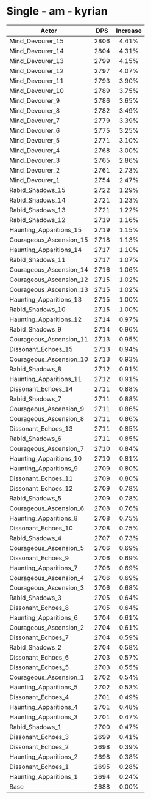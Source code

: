 # Single - am - kyrian
| Actor | DPS | Increase |
|---|:---:|:---:|
|Mind_Devourer_15|2806|4.41%|
|Mind_Devourer_14|2804|4.31%|
|Mind_Devourer_13|2799|4.15%|
|Mind_Devourer_12|2797|4.07%|
|Mind_Devourer_11|2793|3.90%|
|Mind_Devourer_10|2789|3.75%|
|Mind_Devourer_9|2786|3.65%|
|Mind_Devourer_8|2782|3.49%|
|Mind_Devourer_7|2779|3.39%|
|Mind_Devourer_6|2775|3.25%|
|Mind_Devourer_5|2771|3.10%|
|Mind_Devourer_4|2768|3.00%|
|Mind_Devourer_3|2765|2.86%|
|Mind_Devourer_2|2761|2.73%|
|Mind_Devourer_1|2754|2.47%|
|Rabid_Shadows_15|2722|1.29%|
|Rabid_Shadows_14|2721|1.23%|
|Rabid_Shadows_13|2721|1.22%|
|Rabid_Shadows_12|2719|1.16%|
|Haunting_Apparitions_15|2719|1.15%|
|Courageous_Ascension_15|2718|1.13%|
|Haunting_Apparitions_14|2717|1.10%|
|Rabid_Shadows_11|2717|1.07%|
|Courageous_Ascension_14|2716|1.06%|
|Courageous_Ascension_12|2715|1.02%|
|Courageous_Ascension_13|2715|1.02%|
|Haunting_Apparitions_13|2715|1.00%|
|Rabid_Shadows_10|2715|1.00%|
|Haunting_Apparitions_12|2714|0.97%|
|Rabid_Shadows_9|2714|0.96%|
|Courageous_Ascension_11|2713|0.95%|
|Dissonant_Echoes_15|2713|0.94%|
|Courageous_Ascension_10|2713|0.93%|
|Rabid_Shadows_8|2712|0.91%|
|Haunting_Apparitions_11|2712|0.91%|
|Dissonant_Echoes_14|2711|0.88%|
|Rabid_Shadows_7|2711|0.88%|
|Courageous_Ascension_9|2711|0.86%|
|Courageous_Ascension_8|2711|0.86%|
|Dissonant_Echoes_13|2711|0.85%|
|Rabid_Shadows_6|2711|0.85%|
|Courageous_Ascension_7|2710|0.84%|
|Haunting_Apparitions_10|2710|0.81%|
|Haunting_Apparitions_9|2709|0.80%|
|Dissonant_Echoes_11|2709|0.80%|
|Dissonant_Echoes_12|2709|0.78%|
|Rabid_Shadows_5|2709|0.78%|
|Courageous_Ascension_6|2708|0.76%|
|Haunting_Apparitions_8|2708|0.75%|
|Dissonant_Echoes_10|2708|0.75%|
|Rabid_Shadows_4|2707|0.73%|
|Courageous_Ascension_5|2706|0.69%|
|Dissonant_Echoes_9|2706|0.69%|
|Haunting_Apparitions_7|2706|0.69%|
|Courageous_Ascension_4|2706|0.69%|
|Courageous_Ascension_3|2706|0.68%|
|Rabid_Shadows_3|2705|0.64%|
|Dissonant_Echoes_8|2705|0.64%|
|Haunting_Apparitions_6|2704|0.61%|
|Courageous_Ascension_2|2704|0.61%|
|Dissonant_Echoes_7|2704|0.59%|
|Rabid_Shadows_2|2704|0.58%|
|Dissonant_Echoes_6|2703|0.57%|
|Dissonant_Echoes_5|2703|0.55%|
|Courageous_Ascension_1|2702|0.54%|
|Haunting_Apparitions_5|2702|0.53%|
|Dissonant_Echoes_4|2701|0.49%|
|Haunting_Apparitions_4|2701|0.48%|
|Haunting_Apparitions_3|2701|0.47%|
|Rabid_Shadows_1|2700|0.47%|
|Dissonant_Echoes_3|2699|0.41%|
|Dissonant_Echoes_2|2698|0.39%|
|Haunting_Apparitions_2|2698|0.38%|
|Dissonant_Echoes_1|2695|0.28%|
|Haunting_Apparitions_1|2694|0.24%|
|Base|2688|0.00%|
